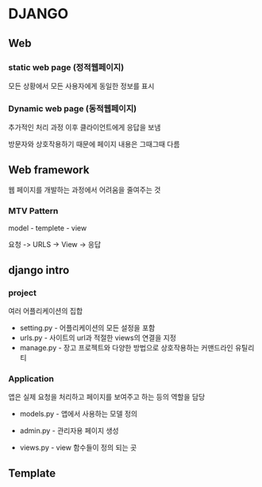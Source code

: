 # DJANGO

## Web

### static web page (정적웹페이지)

모든 상황에서 모든 사용자에게 동일한 정보를 표시

### Dynamic web page (동적웹페이지)

추가적인 처리 과정 이후 클라이언트에게 응답을 보냄

방문자와 상호작용하기 때문에 페이지 내용은 그때그때 다름

## Web framework

웹 페이지를 개발하는 과정에서 어려움을 줄여주는 것

### MTV Pattern

model - templete - view

요청 -> URLS -> View -> 응답



## django intro

### project

여러 어플리케이션의 집합

- setting.py - 어플리케이션의 모든 설정을 포함
- urls.py - 사이트의 url과 적절한 views의 연결을 지정
- manage.py - 장고 프로젝트와 다양한 방법으로 상호작용하는 커맨드라인 유틸리티

### Application

앱은 실제 요청을 처리하고 페이지를 보여주고 하는 등의 역할을 담당

- models.py - 앱에서 사용하는 모델 정의

- admin.py - 관리자용 페이지 생성

- views.py - view 함수들이 정의 되는 곳

  



## Template




